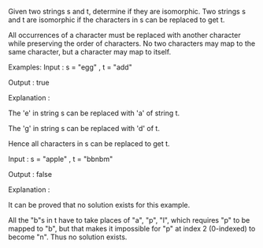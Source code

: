 Given two strings s and t, determine if they are isomorphic. Two strings s and t are isomorphic if the characters in s can be replaced to get t.



All occurrences of a character must be replaced with another character while preserving the order of characters. No two characters may map to the same character, but a character may map to itself.


Examples:
Input : s = "egg" , t = "add"

Output : true

Explanation :

The 'e' in string s can be replaced with 'a' of string t.

The 'g' in string s can be replaced with 'd' of t.

Hence all characters in s can be replaced to get t.

Input : s = "apple" , t = "bbnbm"

Output : false

Explanation :

It can be proved that no solution exists for this example.

All the "b"s in t have to take places of "a", "p", "l", which requires "p" to be mapped to "b", but that makes it impossible for "p" at index 2 (0-indexed) to become "n". Thus no solution exists.